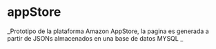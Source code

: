# appStore
_Prototipo de la plataforma Amazon AppStore, la pagina es generada a partir de JSONs almacenados en una base de datos MYSQL _
